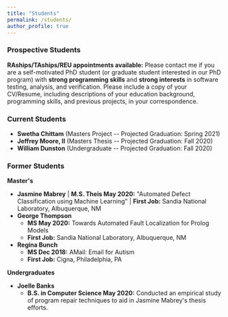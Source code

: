 ```yaml
---
title: "Students"
permalink: /students/
author_profile: true
---
```


### <i class="fa fa-fw fa-user-plus" aria-hidden="true"></i> Prospective Students

**RAships/TAships/REU appointments available:** Please contact me if you are a self-motivated PhD student (or graduate student interested in our PhD program) with **strong programming skills** and **strong interests** in software testing, analysis, and verification. Please include a copy of your CV/Resume, including descriptions of your education background, programming skills, and previous projects, in your correspondence. 


### <i class="fa fa-fw fa-users" aria-hidden="true"></i> Current Students
* **Swetha Chittam** (Masters Project -- Projected Graduation: Spring 2021)
* **Jeffrey Moore, II** (Masters Thesis -- Projected Graduation: Fall 2020)
* **William Dunston** (Undergraduate -- Projected Graduation: Fall 2020)

### <i class="fa fa-fw fa-user-graduate" aria-hidden="true"></i> Former Students
**Master's**
* **Jasmine Mabrey** | **M.S. Theis May 2020:** "Automated Defect Classification using Machine Learning" | **First Job:** Sandia National Laboratory, Albuquerque, NM
* **George Thompson** 
    - **MS May 2020:** Towards Automated Fault Localization for Prolog Models
    - **First Job:** Sandia National Laboratory, Albuquerque, NM
* **Regina Bunch** 
    - **MS Dec 2018:** AMail: Email for Autism 
    - **First Job:** Cigna, Philadelphia, PA

**Undergraduates**
* **Joelle Banks** 
    - **B.S. in Computer Science May 2020:** Conducted an empirical study of program repair techniques to aid in Jasmine Mabrey's thesis efforts.
